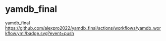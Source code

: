 # yamdb_final
yamdb_final
https://github.com/alexpro2022/yamdb_final/actions/workflows/yamdb_workflow.yml/badge.svg?event=push
